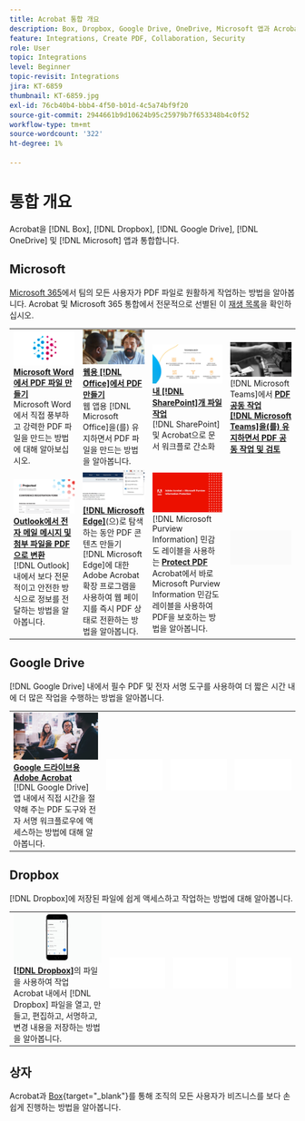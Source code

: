 ```yaml
---
title: Acrobat 통합 개요
description: Box, Dropbox, Google Drive, OneDrive, Microsoft 앱과 Acrobat 통합
feature: Integrations, Create PDF, Collaboration, Security
role: User
topic: Integrations
level: Beginner
topic-revisit: Integrations
jira: KT-6859
thumbnail: KT-6859.jpg
exl-id: 76cb40b4-bbb4-4f50-b01d-4c5a74bf9f20
source-git-commit: 2944661b9d10624b95c25979b7f653348b4c0f52
workflow-type: tm+mt
source-wordcount: '322'
ht-degree: 1%

---
```


# 통합 개요

Acrobat을 [!DNL Box], [!DNL Dropbox], [!DNL Google Drive], [!DNL OneDrive] 및 [!DNL Microsoft] 앱과 통합합니다.

## Microsoft

[Microsoft 365](https://www.adobe.com/documentcloud/integrations/microsoft-office-365.html)에서 팀의 모든 사용자가 PDF 파일로 원활하게 작업하는 방법을 알아봅니다. Acrobat 및 Microsoft 365 통합에서 전문적으로 선별된 이 [재생 목록](https://experienceleague.adobe.com/en/playlists/acrobat-integrate-microsoft-365)을 확인하십시오.

<table style="table-layout:fixed">
<tr>
  <td>
    <a href="createfromword.md">
      <img alt="Microsoft Word에서 PDF 파일 만들기" src="../assets/create-word.png" />
    </a>
    <div>
    <a href="createfromword.md"><strong>Microsoft Word에서 PDF 파일 만들기</strong></a>
    </div>
    Microsoft Word에서 직접 풍부하고 강력한 PDF 파일을 만드는 방법에 대해 알아보십시오.
    <br>
  </td>
  <td>
    <a href="createofficeweb.md">
      <img alt="웹용 [!DNL Office]에서 PDF 만들기" src="../assets/office-web.png" />
    </a>
    <div>
    <a href="createofficeweb.md"><strong>웹용 [!DNL Office]에서 PDF 만들기</strong></a>
    </div>
    웹 앱용 [!DNL Microsoft Office]을(를) 유지하면서 PDF 파일을 만드는 방법을 알아봅니다.
    <br>
  </td> 
  <td>
    <a href="acrobatandsp.md">
      <img alt="내 [!DNL SharePoint] 파일 작업" src="../assets/work-sharepoint.png" />
    </a>
    <div>
    <a href="acrobatandsp.md"><strong>내 [!DNL SharePoint]개 파일 작업</strong></a>
    </div>
    [!DNL SharePoint] 및 Acrobat으로 문서 워크플로 간소화
    <br>
  </td>
  <td>
    <a href="acrobatandteams.md">
      <img alt="PDF 공동 작업 [!DNL Microsoft Teams]" src="../assets/collaboration-teams.png" />
    </a>
    <div>
    [!DNL Microsoft Teams]</strong></a>에서 <a href="acrobatandteams.md"><strong>PDF 공동 작업
    </div>
    [!DNL Microsoft Teams]을(를) 유지하면서 PDF 공동 작업 및 검토
    <br>
  </td>
</tr>
<tr>
  <td>
    <a href="outlook.md">
      <img alt="Outlook에서 전자 메일 메시지 및 첨부 파일을 PDF으로 변환" src="../assets/outlook.png" />
    </a>
    <div>
    <a href="outlook.md"><strong>Outlook에서 전자 메일 메시지 및 첨부 파일을 PDF으로 변환</strong></a>
    </div>
    [!DNL Outlook] 내에서 보다 전문적이고 안전한 방식으로 정보를 전달하는 방법을 알아봅니다.
    <br>
  </td>
  <td>
    <a href="edge.md">
      <img alt="을(를) 탐색하는 동안 PDF 콘텐츠 만들기 [!DNL Microsoft Edge]" src="../assets/edge.png" />
    </a>
    <div>
    <a href="edge.md"><strong>[!DNL Microsoft Edge]</strong></a>(으)로 탐색하는 동안 PDF 콘텐츠 만들기
    </div>
    [!DNL Microsoft Edge]에 대한 Adobe Acrobat 확장 프로그램을 사용하여 웹 페이지를 즉시 PDF 상태로 전환하는 방법을 알아봅니다.
    <br>
  </td>
  <td>
    <a href="microsoftsensitivitylabels.md">
      <img alt="[!DNL Microsoft Purview Information] 민감도 레이블을 사용하는 Protect PDF" src="../assets/purview.png" />
    </a>
    <div>
    [!DNL Microsoft Purview Information] 민감도 레이블을 사용하는 <a href="microsoftsensitivitylabels.md"><strong>Protect PDF</strong></a>
    </div>
    Acrobat에서 바로 Microsoft Purview Information 민감도 레이블을 사용하여 PDF을 보호하는 방법을 알아봅니다.
    <br>
  </td>
  <td>
   <img alt="스페이서" src="../assets/Grayspacer.png" />
    <div>
    <br>
  </td>
</tr>
</table>

## Google Drive

[!DNL Google Drive] 내에서 필수 PDF 및 전자 서명 도구를 사용하여 더 짧은 시간 내에 더 많은 작업을 수행하는 방법을 알아봅니다.

<table style="table-layout:fixed">
<tr>
  <td>
    <a href="acrobatandgoogle.md">
      <img alt="Google 드라이브용 Adobe Acrobat" src="../assets/google.png" />
    </a>
    <div>
    <a href="acrobatandgoogle.md"><strong>Google 드라이브용 Adobe Acrobat</strong></a>
    </div>
    [!DNL Google Drive] 앱 내에서 직접 시간을 절약해 주는 PDF 도구와 전자 서명 워크플로우에 액세스하는 방법에 대해 알아봅니다.
    <br>
  </td>
  <td>
   <img alt="스페이서" src="../assets/Whitespacer.png" />
    <div>
    <br>
  </td>
  <td>
   <img alt="스페이서" src="../assets/Whitespacer.png" />
    <div>
    <br>
  </td>
  <td>
   <img alt="스페이서" src="../assets/Whitespacer.png" />
    <div>
    <br>
  </td>
</tr>
</table>

## Dropbox

[!DNL Dropbox]에 저장된 파일에 쉽게 액세스하고 작업하는 방법에 대해 알아봅니다.

<table style="table-layout:fixed">
<tr>
  <td>
    <a href="acrobat-dropbox.md">
      <img alt="다음에서 파일을 사용하여 작업 [!DNL Dropbox]" src="../assets/work-dropbox.png" />
    </a>
    <div>
    <a href="acrobat-dropbox.md"><strong>[!DNL Dropbox]</strong></a>의 파일을 사용하여 작업
    </div>
    Acrobat 내에서 [!DNL Dropbox] 파일을 열고, 만들고, 편집하고, 서명하고, 변경 내용을 저장하는 방법을 알아봅니다.
    <br>
  </td>
  <td>
   <img alt="스페이서" src="../assets/Whitespacer.png" />
    <div>
    <br>
  </td>
  <td>
   <img alt="스페이서" src="../assets/Whitespacer.png" />
    <div>
    <br>
  </td>
  <td>
   <img alt="스페이서" src="../assets/Whitespacer.png" />
    <div>
    <br>
  </td>
</tr>
</table>

## 상자

Acrobat과 [Box](https://www.adobe.com/documentcloud/integrations/box.html){target="_blank"}를 통해 조직의 모든 사용자가 비즈니스를 보다 손쉽게 진행하는 방법을 알아봅니다.
